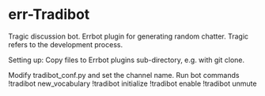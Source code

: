 # err-Tradibot
Tragic discussion bot. Errbot plugin for generating random chatter. Tragic refers to the development process.

Setting up:
Copy files to Errbot plugins sub-directory, e.g. with git clone.

Modify tradibot_conf.py and set the channel name. 
Run bot commands
!tradibot new_vocabulary
!tradibot initialize
!tradibot enable
!tradibot unmute

